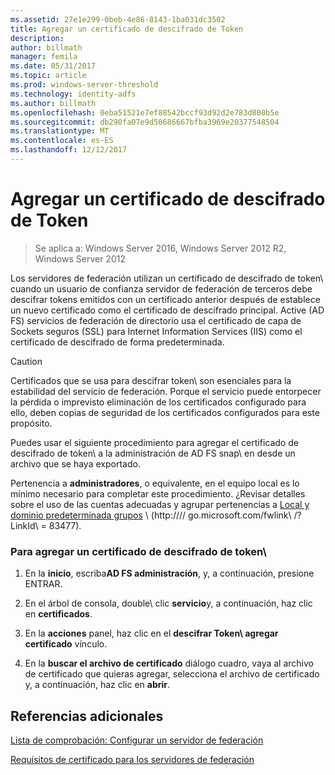 ```yaml
---
ms.assetid: 27e1e299-0beb-4e86-8143-1ba031dc3502
title: Agregar un certificado de descifrado de Token
description: 
author: billmath
manager: femila
ms.date: 05/31/2017
ms.topic: article
ms.prod: windows-server-threshold
ms.technology: identity-adfs
ms.author: billmath
ms.openlocfilehash: 0eba51521e7ef88542bccf93d92d2e783d800b5e
ms.sourcegitcommit: db290fa07e9d50686667bfba3969e20377548504
ms.translationtype: MT
ms.contentlocale: es-ES
ms.lasthandoff: 12/12/2017
---
```

# <a name="add-a-token-decrypting-certificate"></a>Agregar un certificado de descifrado de Token

>Se aplica a: Windows Server 2016, Windows Server 2012 R2, Windows Server 2012

Los servidores de federación utilizan un certificado de descifrado de token\ cuando un usuario de confianza servidor de federación de terceros debe descifrar tokens emitidos con un certificado anterior después de establece un nuevo certificado como el certificado de descifrado principal. Active \(AD FS\) servicios de federación de directorio usa el certificado de capa de Sockets seguros \(SSL\) para Internet Information Services \(IIS\) como el certificado de descifrado de forma predeterminada.  
  
> [!CAUTION]  
> Certificados que se usa para descifrar token\ son esenciales para la estabilidad del servicio de federación. Porque el servicio puede entorpecer la pérdida o imprevisto eliminación de los certificados configurado para ello, deben copias de seguridad de los certificados configurados para este propósito.  
  
Puedes usar el siguiente procedimiento para agregar el certificado de descifrado de token\ a la administración de AD FS snap\ en desde un archivo que se haya exportado.  
  
Pertenencia a **administradores**, o equivalente, en el equipo local es lo mínimo necesario para completar este procedimiento.  ¿Revisar detalles sobre el uso de las cuentas adecuadas y agrupar pertenencias a [Local y dominio predeterminada grupos](https://go.microsoft.com/fwlink/?LinkId=83477) \ (http:///\/ go.microsoft.com\/fwlink\ /? LinkId\ = 83477\).   
  
### <a name="to-add-a-token-decrypting-certificate"></a>Para agregar un certificado de descifrado de token\  
  
1.  En la **inicio**, escriba**AD FS administración**, y, a continuación, presione ENTRAR.  
  
2.  En el árbol de consola, double\ clic **servicio**y, a continuación, haz clic en **certificados**.  
  
3.  En la **acciones** panel, haz clic en el **descifrar Token\ agregar certificado** vínculo.  
  
4.  En la **buscar el archivo de certificado** diálogo cuadro, vaya al archivo de certificado que quieras agregar, selecciona el archivo de certificado y, a continuación, haz clic en **abrir**.  
  
## <a name="additional-references"></a>Referencias adicionales  
[Lista de comprobación: Configurar un servidor de federación](Checklist--Setting-Up-a-Federation-Server.md)  
  
[Requisitos de certificado para los servidores de federación](https://technet.microsoft.com/library/dd807040.aspx)  
  

